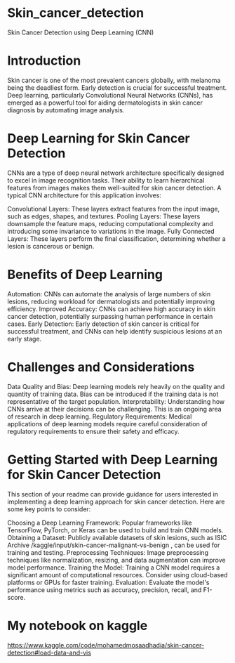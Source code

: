 # Skin_cancer_detection
Skin Cancer Detection using Deep Learning (CNN)

# Introduction

Skin cancer is one of the most prevalent cancers globally, with melanoma being the deadliest form. Early detection is crucial for successful treatment. Deep learning, particularly Convolutional Neural Networks (CNNs), has emerged as a powerful tool for aiding dermatologists in skin cancer diagnosis by automating image analysis.

# Deep Learning for Skin Cancer Detection

CNNs are a type of deep neural network architecture specifically designed to excel in image recognition tasks. Their ability to learn hierarchical features from images makes them well-suited for skin cancer detection. A typical CNN architecture for this application involves:

Convolutional Layers: These layers extract features from the input image, such as edges, shapes, and textures.
Pooling Layers: These layers downsample the feature maps, reducing computational complexity and introducing some invariance to variations in the image.
Fully Connected Layers: These layers perform the final classification, determining whether a lesion is cancerous or benign.

# Benefits of Deep Learning

Automation: CNNs can automate the analysis of large numbers of skin lesions, reducing workload for dermatologists and potentially improving efficiency.
Improved Accuracy: CNNs can achieve high accuracy in skin cancer detection, potentially surpassing human performance in certain cases.
Early Detection: Early detection of skin cancer is critical for successful treatment, and CNNs can help identify suspicious lesions at an early stage.

# Challenges and Considerations

Data Quality and Bias: Deep learning models rely heavily on the quality and quantity of training data. Bias can be introduced if the training data is not representative of the target population.
Interpretability: Understanding how CNNs arrive at their decisions can be challenging. This is an ongoing area of research in deep learning.
Regulatory Requirements: Medical applications of deep learning models require careful consideration of regulatory requirements to ensure their safety and efficacy.

# Getting Started with Deep Learning for Skin Cancer Detection

This section of your readme can provide guidance for users interested in implementing a deep learning approach for skin cancer detection. Here are some key points to consider:

Choosing a Deep Learning Framework: Popular frameworks like TensorFlow, PyTorch, or Keras can be used to build and train CNN models.
Obtaining a Dataset: Publicly available datasets of skin lesions, such as ISIC Archive  /kaggle/input/skin-cancer-malignant-vs-benign , can be used for training and testing.
Preprocessing Techniques: Image preprocessing techniques like normalization, resizing, and data augmentation can improve model performance.
Training the Model: Training a CNN model requires a significant amount of computational resources. Consider using cloud-based platforms or GPUs for faster training.
Evaluation: Evaluate the model's performance using metrics such as accuracy, precision, recall, and F1-score.

# My notebook  on kaggle 
https://www.kaggle.com/code/mohamedmosaadhadia/skin-cancer-detection#load-data-and-vis
